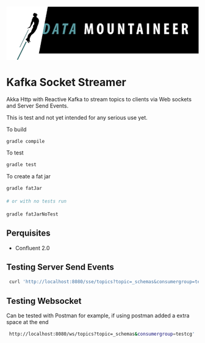 ![](../images/DM-logo.jpg)

# Kafka Socket Streamer

Akka Http with Reactive Kafka to stream topics to clients via Web sockets and Server Send Events.

This is test and not yet intended for any serious use yet.

To build

```bash
gradle compile
```

To test

```bash
gradle test
```

To create a fat jar

```bash
gradle fatJar

# or with no tests run

gradle fatJarNoTest
```

## Perquisites

* Confluent 2.0


## Testing Server Send Events

```bash
 curl 'http://localhost:8080/sse/topics?topic=_schemas&consumergroup=testcg'
```

## Testing Websocket

Can be tested with Postman for example, if using postman added a extra space at the end

```bash
 http://localhost:8080/ws/topics?topic=_schemas&consumergroup=testcg'
```
